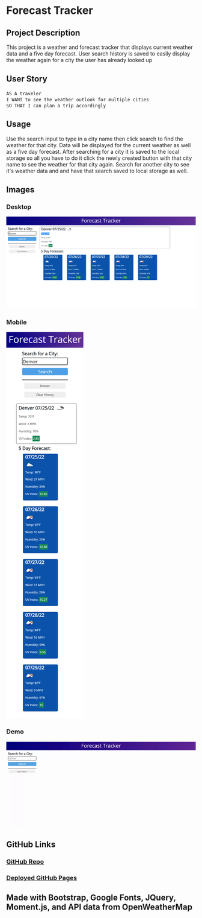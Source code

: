 # Forecast Tracker

## Project Description

This project is a weather and forecast tracker that displays current weather data and a five day forecast. User search history is saved to easily display the weather again for a city the user has already looked up

## User Story

```
AS A traveler
I WANT to see the weather outlook for multiple cities
SO THAT I can plan a trip accordingly
```
## Usage

Use the search input to type in a city name then click search to find the weather for that city. Data will be displayed for the current weather as well as a five day forecast.
After searching for a city it is saved to the local storage so all you have to do it click the newly created button with that city name to see the weather for that city again.
Search for another city to see it's weather data and and have that search saved to local storage as well.

## Images

### Desktop 

![desktop-view](./assets/images/desktop-view.jpeg)

### Mobile 

![mobile-view](./assets/images/mobile-view.jpeg)

### Demo 

![scheduler-demo](./assets/images/forecast-tracker-demo.gif)

## GitHub Links

### [GitHub Repo](https://github.com/PierTwo/forecast-tracker)

### [Deployed GitHub Pages](https://piertwo.github.io/forecast-tracker/)

## Made with Bootstrap, Google Fonts, JQuery, Moment.js, and API data from OpenWeatherMap
